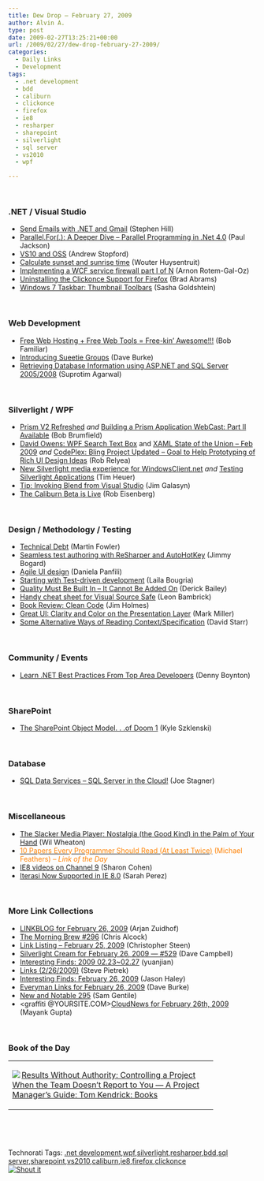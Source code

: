 ```yaml
---
title: Dew Drop – February 27, 2009
author: Alvin A.
type: post
date: 2009-02-27T13:25:21+00:00
url: /2009/02/27/dew-drop-february-27-2009/
categories:
  - Daily Links
  - Development
tags:
  - .net development
  - bdd
  - caliburn
  - clickonce
  - firefox
  - ie8
  - resharper
  - sharepoint
  - silverlight
  - sql server
  - vs2010
  - wpf

---
```

&#160;

### .NET / Visual Studio

  * [Send Emails with .NET and Gmail][1] (Stephen Hill)
  * [Parallel.For(.): A Deeper Dive &#8211; Parallel Programming in .Net 4.0][2] (Paul Jackson)
  * [VS10 and OSS][3] (Andrew Stopford)
  * [Calculate sunset and sunrise time][4] (Wouter Huysentruit)
  * [Implementing a WCF service firewall part I of N][5] (Arnon Rotem-Gal-Oz)
  * [Uninstalling the Clickonce Support for Firefox][6] (Brad Abrams)
  * [Windows 7 Taskbar: Thumbnail Toolbars][7] (Sasha Goldshtein)

&#160;

### Web Development

  * [Free Web Hosting + Free Web Tools = Free-kin&#8217; Awesome!!!][8] (Bob Familiar)
  * [Introducing Sueetie Groups][9] (Dave Burke)
  * [Retrieving Database Information using ASP.NET and SQL Server 2005/2008][10] (Suprotim Agarwal)

&#160;

### Silverlight / WPF

  * [Prism V2 Refreshed][11] _and_&#160;[Building a Prism Application WebCast: Part II Available][12] (Bob Brumfield)
  * [David Owens: WPF Search Text Box][13] and [XAML State of the Union – Feb 2009][14] _and_&#160;[CodePlex: Bling Project Updated &#8211; Goal to Help Prototyping of Rich UI Design Ideas][15] (Rob Relyea)
  * [New Silverlight media experience for WindowsClient.net][16] _and_&#160;[Testing Silverlight Applications][17] (Tim Heuer)
  * [Tip: Invoking Blend from Visual Studio][18] (Jim Galasyn)
  * [The Caliburn Beta is Live][19] (Rob Eisenberg)

&#160;

### Design / Methodology / Testing

  * [Technical Debt][20] (Martin Fowler)
  * [Seamless test authoring with ReSharper and AutoHotKey][21] (Jimmy Bogard)
  * [Agile UI design][22] (Daniela Panfili)
  * [Starting with Test-driven development][23] (Laila Bougria)
  * [Quality Must Be Built In – It Cannot Be Added On][24] (Derick Bailey)
  * [Handy cheat sheet for Visual Source Safe][25] (Leon Bambrick)
  * [Book Review: Clean Code][26] (Jim Holmes)
  * [Great UI: Clarity and Color on the Presentation Layer][27] (Mark Miller)
  * [Some Alternative Ways of Reading Context/Specification][28] (David Starr)

&#160;

### Community / Events

  * [Learn .NET Best Practices From Top Area Developers][29] (Denny Boynton)

&#160;

### SharePoint

  * [The SharePoint Object Model. . .of Doom 1][30] (Kyle Szklenski)

&#160;

### Database

  * [SQL Data Services &#8211; SQL Server in the Cloud!][31] (Joe Stagner)

&#160;

### Miscellaneous

  * [The Slacker Media Player: Nostalgia (the Good Kind) in the Palm of Your Hand][32] (Wil Wheaton)
  * [<font color="#ff8000">10 Papers Every Programmer Should Read (At Least Twice)</font>][33] <font color="#ff8000">(Michael Feathers) <em>– Link of the Day</em></font>
  * [IE8 videos on Channel 9][34] (Sharon Cohen)
  * [Iterasi Now Supported in IE 8.0][35] (Sarah Perez)

&#160;

### More Link Collections

  * [LINKBLOG for February 26, 2009][36] (Arjan Zuidhof)
  * [The Morning Brew #296][37] (Chris Alcock)
  * [Link Listing &#8211; February 25, 2009][38] (Christopher Steen)
  * [Silverlight Cream for February 26, 2009 &#8212; #529][39] (Dave Campbell)
  * [Interesting Finds: 2009 02.23~02.27][40] (yuanjian)
  * [Links (2/26/2009)][41] (Steve Pietrek)
  * [Interesting Finds: February 26, 2009][42] (Jason Haley)
  * [Everyman Links for February 26, 2009][43] (Dave Burke)
  * [New and Notable 295][44] (Sam Gentile)
  * <graffiti @YOURSITE.COM>[CloudNews for February 26th, 2009][45] (Mayank Gupta)

&#160;

### Book of the Day

<div style="padding-bottom: 0px; margin: 0px; padding-left: 0px; padding-right: 0px; display: inline; float: none; padding-top: 0px" id="scid:7dc1bd33-94bd-46fd-a20b-0131235bcd47:e8e3e6c3-5c6c-4832-9f1d-819e08871de6" class="wlWriterSmartContent">
  <table cellspacing="0" cellpadding="2" width="400" border="0" unselectable="on">
    <tr>
      <td valign="top" width="400">
        <p>
          <a title="Results Without Authority: Controlling a Project When the Team Doesn't Report to You -- A Project Manager's Guide: Tom Kendrick: Books" href="http://www.amazon.com/exec/obidos/ASIN/0814473431/alvinashcraft-20"><img data-recalc-dims="1" decoding="async" src="https://i0.wp.com/images.amazon.com/images/P/0814473431.01.MZZZZZZZ.jpg?w=660" border="0" align="left" style="float:left" />Results Without Authority: Controlling a Project When the Team Doesn&#8217;t Report to You &#8212; A Project Manager&#8217;s Guide: Tom Kendrick: Books</a>
        </p>
      </td>
    </tr>
  </table>
</div>

&#160;

<div style="padding-bottom: 0px; margin: 0px; padding-left: 0px; padding-right: 0px; display: inline; float: none; padding-top: 0px" id="scid:C16BAC14-9A3D-4c50-9394-FBFEF7A93539:bd13d331-d9fa-47ea-b1ee-9e7db2ce32bb" class="wlWriterSmartContent">
  <!--dotnetkickit-->
</div>

&#160;

<div style="padding-bottom: 0px; margin: 0px; padding-left: 0px; padding-right: 0px; display: inline; float: none; padding-top: 0px" id="scid:0767317B-992E-4b12-91E0-4F059A8CECA8:93622722-e14d-42fd-9731-ed9f7cf3dab7" class="wlWriterSmartContent">
  Technorati Tags: <a href="http://technorati.com/tags/.net+development" rel="tag">.net development</a>,<a href="http://technorati.com/tags/wpf" rel="tag">wpf</a>,<a href="http://technorati.com/tags/silverlight" rel="tag">silverlight</a>,<a href="http://technorati.com/tags/resharper" rel="tag">resharper</a>,<a href="http://technorati.com/tags/bdd" rel="tag">bdd</a>,<a href="http://technorati.com/tags/sql+server" rel="tag">sql server</a>,<a href="http://technorati.com/tags/sharepoint" rel="tag">sharepoint</a>,<a href="http://technorati.com/tags/vs2010" rel="tag">vs2010</a>,<a href="http://technorati.com/tags/caliburn" rel="tag">caliburn</a>,<a href="http://technorati.com/tags/ie8" rel="tag">ie8</a>,<a href="http://technorati.com/tags/firefox" rel="tag">firefox</a>,<a href="http://technorati.com/tags/clickonce" rel="tag">clickonce</a>
</div>

<div class="wlWriterHeaderFooter" style="margin:0px; padding:0px 0px 0px 0px;">
  <div class="shoutIt">
    <a rev="vote-for" href="http://dotnetshoutout.com/Submit?url=http%3a%2f%2fwww.alvinashcraft.com%2f2009%2f02%2f27%2fdew-drop-february-27-2009%2f&title=Dew+Drop+-+February+27%2c+2009"><img decoding="async" alt="Shout it" src="http://dotnetshoutout.com/image.axd?url=https://morningdew-bpc6g3a0fgaxdxcu.eastus2-01.azurewebsites.net/2009/02/27/dew-drop-february-27-2009/" style="border:0px" /></a>
  </div>
</div>

 [1]: http://www.dotnetkicks.com/aspnet/Send_Emails_with_NET_and_Gmail
 [2]: http://www.dotnetkicks.com/csharp/Parallel_For_A_Deeper_Dive_Parallel_Programming_in_Net_4_0
 [3]: http://weblogs.asp.net/astopford/archive/2009/02/27/vs10-and-oss.aspx
 [4]: http://www.codeproject.com/KB/cs/SunTime.aspx
 [5]: http://feeds.dzone.com/~r/zones/dotnet/~3/ErD3WYTklMk/implementing-wcf-service
 [6]: http://blogs.msdn.com/brada/archive/2009/02/27/uninstalling-the-clickonce-support-for-firefox.aspx
 [7]: http://blogs.microsoft.co.il/blogs/sasha/archive/2009/02/26/windows-7-taskbar-thumbnail-toolbars.aspx
 [8]: http://blogs.msdn.com/bobfamiliar/archive/2009/02/26/free-web-hosting-free-web-tools-freakin-awesome.aspx
 [9]: http://feedproxy.google.com/~r/DaveBurke/~3/Lu4TEwYGid8/post.aspx
 [10]: http://feedproxy.google.com/~r/netCurryRecentArticles/~3/MTSUvQ2d8Us/ShowArticle.aspx
 [11]: http://blogs.msdn.com/bobbrum/archive/2009/02/26/prism-v2-refreshed.aspx
 [12]: http://blogs.msdn.com/bobbrum/archive/2009/02/26/building-a-prism-application-webcast-part-ii-available.aspx
 [13]: http://blogs.windowsclient.net/rob_relyea/archive/2009/02/26/david-owens-wpf-search-text-box.aspx
 [14]: http://blogs.windowsclient.net/rob_relyea/archive/2009/02/26/xaml-state-of-the-union-feb-2009.aspx
 [15]: http://blogs.windowsclient.net/rob_relyea/archive/2009/02/27/codeplex-bling-project-updated-goal-to-help-prototyping-of-rich-ui-design-ideas.aspx
 [16]: http://feeds.timheuer.com/~r/timheuer/~3/lQ2DqyZCseQ/new-silverlight-media-experience-on-windows-client.aspx
 [17]: http://feeds.timheuer.com/~r/timheuer/~3/ZbAPUAMmalI/silverlight-testing-frameworks.aspx
 [18]: http://blogs.msdn.com/wpfsdk/archive/2009/02/26/tip-invoking-blend-from-visual-studio.aspx
 [19]: http://feeds.feedburner.com/~r/Devlicious/~3/547401847/the-caliburn-beta-is-live.aspx
 [20]: http://martinfowler.com/bliki/TechnicalDebt.html
 [21]: http://feedproxy.google.com/~r/LosTechies/~3/bNhjWPRCp7Q/seamless-test-authoring-with-resharper-and-autohotkey.aspx
 [22]: http://feedproxy.google.com/~r/PiyodesignTechBlog/~3/BSoQkS1lBhU/agile-ui-design.aspx
 [23]: http://feedproxy.google.com/~r/nocturnvision/~3/V0XVEcythCY/
 [24]: http://feedproxy.google.com/~r/LosTechies/~3/ahorhDvFVjM/quality-must-be-built-in-it-cannot-be-added-on.aspx
 [25]: http://www.secretgeek.net/vss_cheat_sheet.asp
 [26]: http://frazzleddad.blogspot.com/2009/02/book-review-clean-code.html
 [27]: http://community.devexpress.com/blogs/markmiller/archive/2009/02/26/great-ui-clarity-and-color-on-the-presentation-layer.aspx
 [28]: http://www.pluralsight.com/community/blogs/starr/archive/2009/02/27/some-alternative-ways-of-reading-context-specification.aspx
 [29]: http://feedproxy.google.com/~r/DennyBoynton/~3/iww_RijtKvM/post.aspx
 [30]: http://home.infusionblogs.com/kszklenski/Lists/Posts/ViewPost.aspx?ID=18
 [31]: http://www.misfitgeek.com/2009/02/26/SQLDataServicesSQLServerInTheCloud.aspx
 [32]: http://www.enduserblog.com/2009/02/the-slacker-media-player-nostalgia-the-good-kind-in-the-palm-of-your-hand.html
 [33]: http://blog.objectmentor.com/articles/2009/02/26/10-papers-every-programmer-should-read-at-least-twice
 [34]: http://blogs.msdn.com/ie/archive/2009/02/26/ie8-videos-on-channel-9.aspx
 [35]: http://on10.net/blogs/sarahintampa/Iterasi-Now-Supported-in-IE-80/
 [36]: http://feedproxy.google.com/~r/ArjansWorld/~3/HZLjLC1fqAQ/
 [37]: http://feedproxy.google.com/~r/ReflectivePerspective/~3/1o7FSjyzr4A/
 [38]: http://www.dotnetjunkies.com/WebLog/csteen/archive/2009/02/26/581399.aspx
 [39]: http://geekswithblogs.net/WynApseTechnicalMusings/archive/2009/02/26/129708.aspx
 [40]: http://weblogs.asp.net/yuanjian/archive/2009/02/26/interesting-finds-2009-02-23-02-27.aspx
 [41]: http://spietrek.blogspot.com/2009/02/links-2262009.html
 [42]: http://jasonhaley.com/blog/archive/2009/02/26/142962.aspx
 [43]: http://feedproxy.google.com/~r/DaveBurke/~3/GeUO0rnhWKk/post.aspx
 [44]: http://feedproxy.google.com/~r/SamGentile/~3/s0f8lp-F0CU/
 [45]: http://feedproxy.google.com/~r/CloudAve/~3/c70uxBiaEiA/cloudnews-for-february-26th-2009